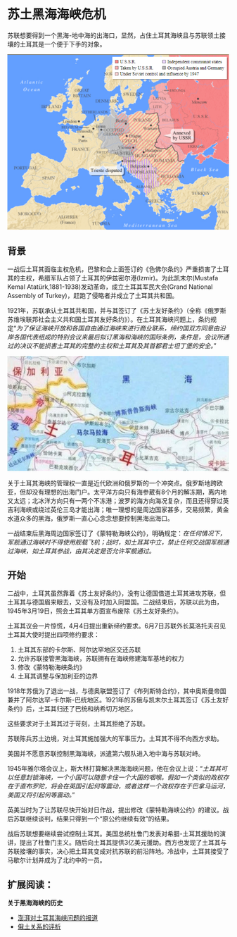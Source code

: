 # 苏土黑海海峡危机

苏联想要得到一个黑海-地中海的出海口，显然，占住土耳其海峡且与苏联领土接壤的土耳其是一个便于下手的对象。

![当时苏联的势力](../after_ww2/img/当时的势力划分.png)

## 背景

一战后土耳其面临主权危机，巴黎和会上面签订的《色佛尔条约》严重损害了土耳其的主权，希腊军队占领了土耳其的伊兹密尔港(Izmir)。为此凯末尔(Mustafa Kemal Atatürk,1881-1938)发动革命，成立土耳其军民大会(Grand National Assembly of Turkey)，赶跑了侵略者并成立了土耳其共和国。

1921年，苏联承认土耳其共和国，并与其签订了《苏土友好条约》（全称《俄罗斯苏维埃联邦社会主义共和国土耳其友好条约》）。在土耳其海峡问题上，条约规定“*为了保证海峡开放和各国自由通过海峡来进行商业联系，缔约国双方同意由沿岸各国代表组成的特别会议来最后拟订黑海和海峡的国际条例，条件是，会议所通过的决议不能损害土耳其的完整的主权和土耳其及其首都君士坦丁堡的安全。*”

![黑海海峡](./img/黑海海峡.png)

关于土耳其海峡的管理权一直是近代欧洲和俄罗斯的一个冲突点。俄罗斯地跨欧亚，但却没有理想的出海门户。太平洋方向只有海参葳有8个月的解冻期，离内地又太远；北冰洋方向只有一两个不冻港；波罗的海方向海况复杂，而且还得穿过英吉利海峡或绕过英伦三岛才能出海；唯一理想的是周边国家甚多，交易频繁，黄金水道众多的黑海，俄罗斯一直心心念念想要控制黑海出海口。

一战结束后黑海周边国家签订了《蒙特勒海峡公约》，明确规定：*在任何情况下，军舰通过海峡时不得使用舰载飞机；战时，如土耳其中立，禁止任何交战国军舰通过海峡，如土耳其参战，由其决定是否允许军舰通过。*

## 开始

二战中，土耳其虽然靠着《苏土友好条约》，没有让德国借道土耳其进攻苏联，但土耳其与德国眉来眼去，又没有及时加入同盟国。二战结束后，苏联以此为由，1945年3月19日，照会土耳其单方面宣布废除《苏土友好条约》。

土耳其议会一片惊慌，4月4日提出重新缔约要求。6月7日苏联外长莫洛托夫召见土耳其大使时提出四项修约要求：

1. 土耳其东部的卡尔斯、阿尔达罕地区交还苏联
2. 允许苏联接管黑海海峡，苏联拥有在海峡修建海军基地的权力
3. 修改《蒙特勒海峡条约》
4. 土耳其调整与保加利亚的边界

1918年苏俄为了退出一战，与德奥联盟签订了《布列斯特合约》，其中奥斯曼帝国兼并了阿尔达罕-卡尔斯-巴统地区。1921年的苏俄与凯末尔土耳其签订《苏土友好条约》后，土耳其归还了巴统和纳希切万地区。

这些要求对于土耳其过于苛刻，土耳其拒绝了苏联。

苏联陈兵苏土边境，对土耳其施加强大的军事压力。土耳其不得不向西方求助。

美国并不愿意苏联控制黑海海峡，派遣第六舰队进入地中海与苏联对峙。

1945年雅尔塔会议上，斯大林打算解决黑海海峡问题，他在会议上说：“*土耳其可以任意封锁海峡，一个小国可以随意卡住一个大国的咽喉。假如一个类似的政权存在于直布罗陀，将会在英国引起何等震动，或者这样一个政权存在于巴拿马运河，美国又将引起何等震动。*”

英美当时为了让苏联尽快开始对日作战，提出修改《蒙特勒海峡公约》的建议。战后苏联继续谈判，结果只得到一个“原公约继续有效”的结果。

战后苏联想要继续尝试控制土耳其。美国总统杜鲁门发表对希腊-土耳其援助的演讲，提出了杜鲁门主义。随后向土耳其提供3亿美元援助。西方也发现了土耳其与苏联接壤的事实，决心把土耳其变成对抗苏联的前沿阵地。冷战中，土耳其接受了马歇尔计划并成为了北约中的一员。

## 扩展阅读：

**关于黑海海峡的历史**

- [澎湃对土耳其海峡问题的报道](https://www.thepaper.cn/newsDetail_forward_17057251)
- [俄土关系的评析](https://zhuanlan.zhihu.com/p/39303141)